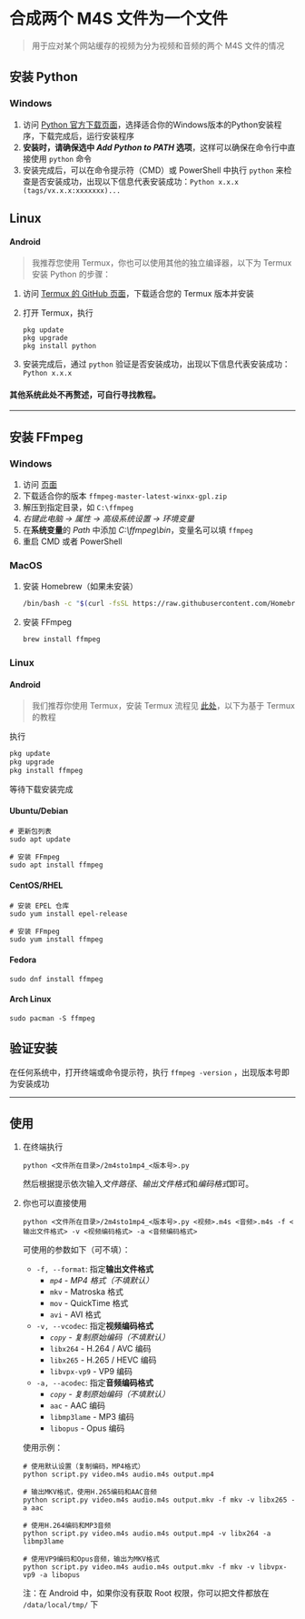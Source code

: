 # 合成两个 M4S 文件为一个文件

> 用于应对某个网站缓存的视频为分为视频和音频的两个 M4S 文件的情况



## 安装 Python

### Windows

1. 访问 [Python 官方下载页面](https://www.python.org/downloads/windows/)，选择适合你的Windows版本的Python安装程序，下载完成后，运行安装程序
2. **安装时，请确保选中 *Add Python to PATH* 选项**，这样可以确保在命令行中直接使用 `python` 命令
3. 安装完成后，可以在命令提示符（CMD）或 PowerShell 中执行 `python` 来检查是否安装成功，出现以下信息代表安装成功：`Python x.x.x (tags/vx.x.x:xxxxxxx)...`

## Linux

#### Android

> 我推荐您使用 Termux，你也可以使用其他的独立编译器，以下为 Termux 安装 Python 的步骤：

1. <span id="termux">访问 [Termux 的 GitHub 页面](https://github.com/termux/termux-app/releases/)，下载适合您的 Termux 版本并安装</span>

2. 打开 Termux，执行
   ```shell
   pkg update
   pkg upgrade
   pkg install python
   ```

3. 安装完成后，通过 `python` 验证是否安装成功，出现以下信息代表安装成功：`Python x.x.x `

#### 其他系统此处不再赘述，可自行寻找教程。



---



## 安装 FFmpeg

### Windows

1. 访问 [页面](https://github.com/BtbN/FFmpeg-Builds/releases)
2. 下载适合你的版本 `ffmpeg-master-latest-winxx-gpl.zip`
3. 解压到指定目录，如 `C:\ffmpeg`
4. *右键此电脑 → 属性 → 高级系统设置 → 环境变量*
5. 在**系统变量**的 *Path* 中添加 *C:\ffmpeg\bin*，变量名可以填 `ffmpeg`
6. 重启 CMD 或者 PowerShell

### MacOS

1. 安装 Homebrew（如果未安装）

   ```bash
   /bin/bash -c "$(curl -fsSL https://raw.githubusercontent.com/Homebrew/install/HEAD/install.sh)"
   ```

2. 安装 FFmpeg

   ```bash
   brew install ffmpeg
   ```

### Linux

#### Android

> 我们推荐你使用 Termux，安装 Termux 流程见 [此处](#termux)，以下为基于 Termux 的教程

执行

```bash
pkg update
pkg upgrade
pkg install ffmpeg
```

等待下载安装完成

#### Ubuntu/Debian

```shell
# 更新包列表
sudo apt update

# 安装 FFmpeg
sudo apt install ffmpeg
```

#### CentOS/RHEL

```shell
# 安装 EPEL 仓库
sudo yum install epel-release

# 安装 FFmpeg
sudo yum install ffmpeg
```

#### Fedora

```shell
sudo dnf install ffmpeg
````

#### Arch Linux

```shell
sudo pacman -S ffmpeg
```

## 验证安装

在任何系统中，打开终端或命令提示符，执行 `ffmpeg -version` ，出现版本号即为安装成功



---



## 使用

1. 在终端执行

    ```shell
    python <文件所在目录>/2m4sto1mp4_<版本号>.py
    ```

    然后根据提示依次输入*文件路径*、*输出文件格式*和*编码格式*即可。

2. 你也可以直接使用

    ```shell
    python <文件所在目录>/2m4sto1mp4_<版本号>.py <视频>.m4s <音频>.m4s -f <输出文件格式> -v <视频编码格式> -a <音频编码格式>
    ```

    可使用的参数如下（可不填）：

    - `-f, --format`: 指定**输出文件格式**
      - *`mp4` - MP4 格式（不填默认）*
      - `mkv` - Matroska 格式
      - `mov` - QuickTime 格式
      - `avi` - AVI 格式
    - `-v, --vcodec`: 指定**视频编码格式**
      - *`copy` - 复制原始编码（不填默认）*
      - `libx264` - H.264 / AVC 编码
      - `libx265` - H.265 / HEVC 编码
      - `libvpx-vp9` - VP9 编码
    - `-a, --acodec`: 指定**音频编码格式**
      - *`copy` - 复制原始编码（不填默认）*
      - `aac` - AAC 编码
      - `libmp3lame` - MP3 编码
      - `libopus` - Opus 编码
    
    使用示例：
    ```shell
    # 使用默认设置（复制编码，MP4格式）
    python script.py video.m4s audio.m4s output.mp4
    
    # 输出MKV格式，使用H.265编码和AAC音频
    python script.py video.m4s audio.m4s output.mkv -f mkv -v libx265 -a aac
    
    # 使用H.264编码和MP3音频
    python script.py video.m4s audio.m4s output.mp4 -v libx264 -a libmp3lame
    
    # 使用VP9编码和Opus音频，输出为MKV格式
    python script.py video.m4s audio.m4s output.mkv -f mkv -v libvpx-vp9 -a libopus
	```

    注：在 Android 中，如果你没有获取 Root 权限，你可以把文件都放在 `/data/local/tmp/` 下
